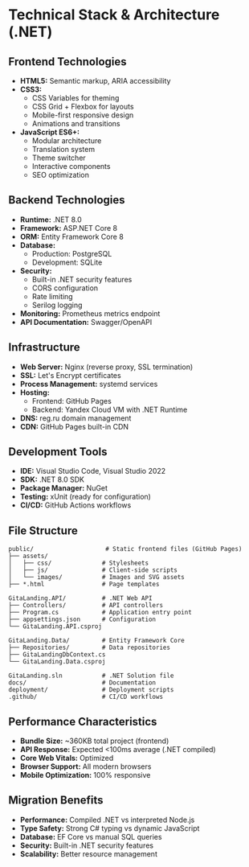 # Technical Stack & Architecture (.NET)

## Frontend Technologies
- **HTML5:** Semantic markup, ARIA accessibility
- **CSS3:** 
  - CSS Variables for theming
  - CSS Grid + Flexbox for layouts
  - Mobile-first responsive design
  - Animations and transitions
- **JavaScript ES6+:**
  - Modular architecture
  - Translation system
  - Theme switcher
  - Interactive components
  - SEO optimization

## Backend Technologies
- **Runtime:** .NET 8.0
- **Framework:** ASP.NET Core 8
- **ORM:** Entity Framework Core 8
- **Database:** 
  - Production: PostgreSQL
  - Development: SQLite
- **Security:** 
  - Built-in .NET security features
  - CORS configuration
  - Rate limiting
  - Serilog logging
- **Monitoring:** Prometheus metrics endpoint
- **API Documentation:** Swagger/OpenAPI

## Infrastructure
- **Web Server:** Nginx (reverse proxy, SSL termination)
- **SSL:** Let's Encrypt certificates
- **Process Management:** systemd services
- **Hosting:** 
  - Frontend: GitHub Pages
  - Backend: Yandex Cloud VM with .NET Runtime
- **DNS:** reg.ru domain management
- **CDN:** GitHub Pages built-in CDN

## Development Tools
- **IDE:** Visual Studio Code, Visual Studio 2022
- **SDK:** .NET 8.0 SDK
- **Package Manager:** NuGet
- **Testing:** xUnit (ready for configuration)
- **CI/CD:** GitHub Actions workflows

## File Structure
```
public/                    # Static frontend files (GitHub Pages)
├── assets/
│   ├── css/              # Stylesheets
│   ├── js/               # Client-side scripts
│   └── images/           # Images and SVG assets
├── *.html                # Page templates

GitaLanding.API/          # .NET Web API
├── Controllers/          # API controllers
├── Program.cs            # Application entry point
├── appsettings.json      # Configuration
└── GitaLanding.API.csproj

GitaLanding.Data/         # Entity Framework Core
├── Repositories/         # Data repositories
├── GitaLandingDbContext.cs
└── GitaLanding.Data.csproj

GitaLanding.sln           # .NET Solution file
docs/                     # Documentation
deployment/               # Deployment scripts
.github/                  # CI/CD workflows
```

## Performance Characteristics
- **Bundle Size:** ~360KB total project (frontend)
- **API Response:** Expected <100ms average (.NET compiled)
- **Core Web Vitals:** Optimized
- **Browser Support:** All modern browsers
- **Mobile Optimization:** 100% responsive

## Migration Benefits
- **Performance:** Compiled .NET vs interpreted Node.js
- **Type Safety:** Strong C# typing vs dynamic JavaScript
- **Database:** EF Core vs manual SQL queries
- **Security:** Built-in .NET security features
- **Scalability:** Better resource management
